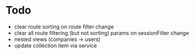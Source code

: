 # Todo

- clear route sorting on route filter change
- clear all route filtering (but not sorting) params on sessionFilter change
- nested views (companies -> users)
- update collection item via service

